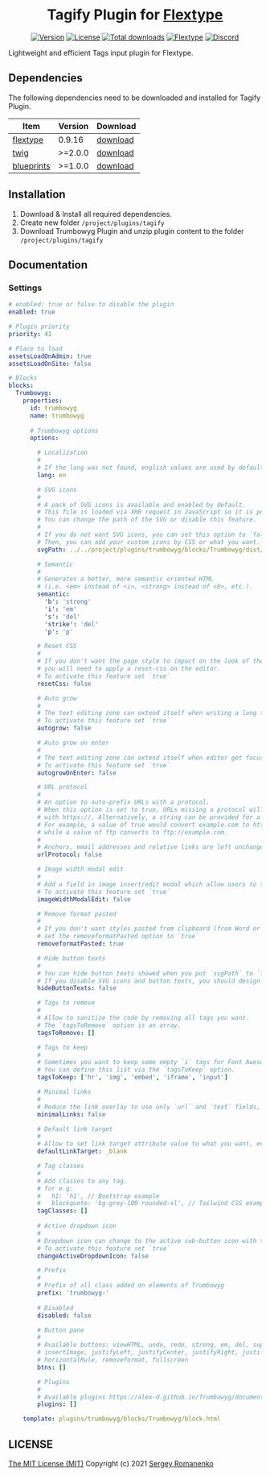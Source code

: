 <h1 align="center">Tagify Plugin for <a href="https://flextype.org/">Flextype</a></h1>

<p align="center">
<a href="https://github.com/flextype-plugins/tagify/releases"><img alt="Version" src="https://img.shields.io/github/release/flextype-plugins/tagify.svg?label=version&color=black"></a> <a href="https://github.com/flextype-plugins/tagify"><img src="https://img.shields.io/badge/license-MIT-blue.svg?color=black" alt="License"></a> <a href="https://github.com/flextype-plugins/tagify"><img src="https://img.shields.io/github/downloads/flextype-plugins/tagify/total.svg?color=black" alt="Total downloads"></a> <a href="https://github.com/flextype/flextype"><img src="https://img.shields.io/badge/Flextype-0.9.16-green.svg?color=black" alt="Flextype"></a> <a href=""><img src="https://img.shields.io/discord/423097982498635778.svg?logo=discord&color=black&label=Discord%20Chat" alt="Discord"></a>
</p>

Lightweight and efficient Tags input plugin for Flextype.

## Dependencies

The following dependencies need to be downloaded and installed for Tagify Plugin.

| Item | Version | Download |
|---|---|---|
| [flextype](https://github.com/flextype/flextype) | 0.9.16 | [download](https://github.com/flextype/flextype/releases) |
| [twig](https://github.com/flextype-plugins/twig) | >=2.0.0 | [download](https://github.com/flextype-plugins/twig/releases) |
| [blueprints](https://github.com/flextype-plugins/blueprints) | >=1.0.0 | [download](https://github.com/flextype-plugins/blueprints/releases) |

## Installation

1. Download & Install all required dependencies.
2. Create new folder `/project/plugins/tagify`
3. Download Trumbowyg Plugin and unzip plugin content to the folder `/project/plugins/tagify`

## Documentation

### Settings

```yaml
# enabled: true or false to disable the plugin
enabled: true

# Plugin priority
priority: 41

# Place to load
assetsLoadOnAdmin: true
assetsLoadOnSite: false

# Blocks
blocks:
  Trumbowyg:
    properties:
      id: trumbowyg
      name: trumbowyg
      
      # Trumbowyg options
      options:

        # Localization
        #
        # If the lang was not found, english values are used by default.
        lang: en

        # SVG icons
        #
        # A pack of SVG icons is available and enabled by default. 
        # This file is loaded via XHR request in JavaScript so it is possible the path is not matching with your assets file paths. 
        # You can change the path of the SVG or disable this feature.
        #
        # If you do not want SVG icons, you can set this option to `false`. 
        # Then, you can add your custom icons by CSS or what you want.
        svgPath: ../../project/plugins/trumbowyg/blocks/Trumbowyg/dist/fonts/trumbowyg/icons.svg

        # Semantic
        #
        # Generates a better, more semantic oriented HTML 
        # (i.e. <em> instead of <i>, <strong> instead of <b>, etc.).
        semantic:
          'b': 'strong'
          'i': 'em'
          's': 'del'
          'strike': 'del'
          'p': 'p'

        # Reset CSS
        # 
        # If you don't want the page style to impact on the look of the text in the editor, 
        # you will need to apply a reset-css on the editor. 
        # To activate this feature set `true`
        resetCss: false

        # Auto grow
        #
        # The text editing zone can extend itself when writing a long text. 
        # To activate this feature set `true`
        autogrow: false

        # Auto grow on enter
        #
        # The text editing zone can extend itself when editor get focus and reduce on blur. 
        # To activate this feature set `true`
        autogrowOnEnter: false

        # URL protocol
        # 
        # An option to auto-prefix URLs with a protocol.
        # When this option is set to true, URLs missing a protocol will be prefixed
        # with https://. Alternatively, a string can be provided for a custom prefix.
        # For example, a value of true would convert example.com to https://example.com, 
        # while a value of ftp converts to ftp://example.com.
        #
        # Anchors, email addresses and relative links are left unchanged.
        urlProtocol: false

        # Image width modal edit 
        #
        # Add a field in image insert/edit modal which allow users to set the image width.
        # To activate this feature set `true`
        imageWidthModalEdit: false

        # Remove format pasted
        #
        # If you don't want styles pasted from clipboard (from Word or other webpage for example),
        # set the removeformatPasted option to `true`
        removeformatPasted: true

        # Hide button texts 
        #
        # You can hide button texts showed when you put `svgPath` to `false`.
        # If you disable SVG icons and button texts, you should design them by yourself.
        hideButtonTexts: false

        # Tags to remove
        #
        # Allow to sanitize the code by removing all tags you want. 
        # The `tagsToRemove` option is an array.
        tagsToRemove: []

        # Tags to keep 
        #
        # Sometimes you want to keep some empty `i` tags for Font Awesome or anything else. 
        # You can define this list via the `tagsToKeep` option.
        tagsToKeep: ['hr', 'img', 'embed', 'iframe', 'input']

        # Minimal links
        # 
        # Reduce the link overlay to use only `url` and `text` fields, omitting `title` and `target`.
        minimalLinks: false

        # Default link target
        #
        # Allow to set link target attribute value to what you want, even if the `minimalLinks` option is set to `true`.
        defaultLinkTarget: _blank

        # Tag classes
        #
        # Add classes to any tag.
        # for e.g:
        #   h1: 'h1', // Bootstrap example
        #   blockquote: 'bg-grey-100 rounded-xl', // Tailwind CSS example
        tagClasses: []
        
        # Active dropdown icon
        #
        # Dropdown icon can change to the active sub-button icon with this option enabled.
        # To activate this feature set `true`
        changeActiveDropdownIcon: false

        # Prefix
        #
        # Prefix of all class added on elements of Trumbowyg
        prefix: 'trumbowyg-'
        
        # Disabled
        disabled: false

        # Button pane
        #
        # Available buttons: viewHTML, undo, redo, strong, em, del, superscript, subscript, link
        # insertImage, justifyLeft, justifyCenter, justifyRight, justifyFull, unorderedList, orderedList,
        # horizontalRule, removeformat, fullscreen
        btns: []

        # Plugins
        #
        # Available plugins https://alex-d.github.io/Trumbowyg/documentation/plugins/
        plugins: []

    template: plugins/trumbowyg/blocks/Trumbowyg/block.html
```

## LICENSE
[The MIT License (MIT)](https://github.com/flextype-plugins/tagify/blob/master/LICENSE.txt)
Copyright (c) 2021 [Sergey Romanenko](https://github.com/Awilum)
